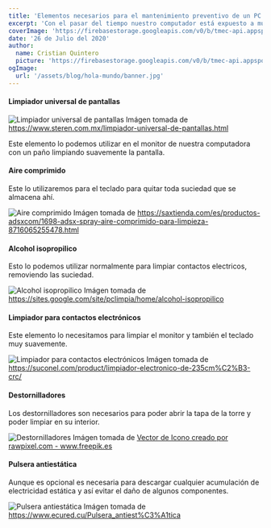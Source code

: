 ```yaml
---
title: 'Elementos necesarios para el mantenimiento preventivo de un PC'
excerpt: 'Con el pasar del tiempo nuestro computador está expuesto a muchos contaminantes que pueden afectar el funcionamiento del mismo. Por eso te presentaremos algunos elementos útiles para el mantenimiento preventivo de nuestro computador.'
coverImage: 'https://firebasestorage.googleapis.com/v0/b/tmec-api.appspot.com/o/images%2Felementos-para-man-preventivo%2Flimpieza-de-pantalla-de-laptop.jpg?alt=media&token=e351f17d-6b8e-4eaa-98d3-888dece2b500'
date: '26 de Julio del 2020'
author:
  name: Cristian Quintero
  picture: 'https://firebasestorage.googleapis.com/v0/b/tmec-api.appspot.com/o/jmGlZffY_400x400.jpg?alt=media&token=64e638e3-57c1-4d7d-83e0-7ee87a1726fa'
ogImage:
  url: '/assets/blog/hola-mundo/banner.jpg'
---
```



#### Limpiador universal de pantallas

<article class="img">
  <img alt="Limpiador universal de pantallas" src="https://www.steren.com.mx/media/catalog/product/cache/b69086f136192bea7a4d681a8eaf533d/image/18618078a/limpiador-universal-de-pantallas.jpg" class="img-small" />
  <span class="img-atribucion">Imágen tomada de <a href="https://www.steren.com.mx/limpiador-universal-de-pantallas.html" target="_blank">https://www.steren.com.mx/limpiador-universal-de-pantallas.html</a></span>
</article>

<p>Este elemento lo podemos utilizar en el monitor de nuestra computadora con un paño limpiando suavemente la pantalla.</p>


#### Aire comprimido
Este lo utilizaremos para el teclado para quitar toda suciedad que se almacena ahí.

<article class="img">
  <img src="https://saxtienda.com/1053-large_default/adsx-spray-aire-comprimido-para-limpieza.jpg" alt="Aire comprimido" class="img-small">
  <span class="img-atribucion">Imágen tomada de <a href="https://saxtienda.com/es/productos-adsxcom/1698-adsx-spray-aire-comprimido-para-limpieza-8716065255478.html" target="_blank">https://saxtienda.com/es/productos-adsxcom/1698-adsx-spray-aire-comprimido-para-limpieza-8716065255478.html</a></span>
</article>


#### Alcohol isopropilico
Esto lo podemos utilizar normalmente para limpiar contactos electricos, removiendo las suciedad.

<article class="img">
  <img src="https://sites.google.com/site/pclimpia/_/rsrc/1467890805974/home/alcohol-isopropilico/q8.gif?height=400&width=400" alt="Alcohol isopropilico" class="img-small">
  <span class="img-atribucion">Imágen tomada de <a href="https://sites.google.com/site/pclimpia/home/alcohol-isopropilico" target="_blank">https://sites.google.com/site/pclimpia/home/alcohol-isopropilico</a></span>
</article>


#### Limpiador para contactos electrónicos
Este elemento lo necesitamos para limpiar el monitor y también el teclado muy suavemente.

<article class="img">
  <img src="https://i2.wp.com/suconel.com/wp-content/uploads/crc_2.png?w=464&ssl=1" alt="Limpiador para contactos electrónicos" class="img-small">
  <span class="img-atribucion">Imágen tomada de <a target="_blank" href="https://suconel.com/product/limpiador-electronico-de-235cm%C2%B3-crc/">https://suconel.com/product/limpiador-electronico-de-235cm%C2%B3-crc/</a></span>
</article>


#### Destornilladores
Los destornilladores son necesarios para poder abrir la tapa de la torre y poder limpiar en su interior.

<article class="img">
  <img src="https://image.freepik.com/vector-gratis/ilustracion-herramientas-mecanicas_53876-37703.jpg" alt="Destornilladores" class="img-small">
  <span class="img-atribucion">Imágen tomada de <a target="_blank" href="https://www.freepik.es/fotos-vectores-gratis/icono">Vector de Icono creado por rawpixel.com - www.freepik.es</a></span>
</article>



#### Pulsera antiestática
Aunque es opcional es necesaria para descargar cualquier acumulación de electricidad estática y así evitar el daño de algunos componentes.

<article class="img">
  <img src="https://www.ecured.cu/images/thumb/c/c3/Pulsera_antiest%C3%A1tica.png/260px-Pulsera_antiest%C3%A1tica.png" alt="Pulsera antiestática" class="img-small">
  <span class="img-atribucion">Imágen tomada de <a target="_blank" href="https://www.ecured.cu/Pulsera_antiest%C3%A1tica">https://www.ecured.cu/Pulsera_antiest%C3%A1tica</a></span>
</article>